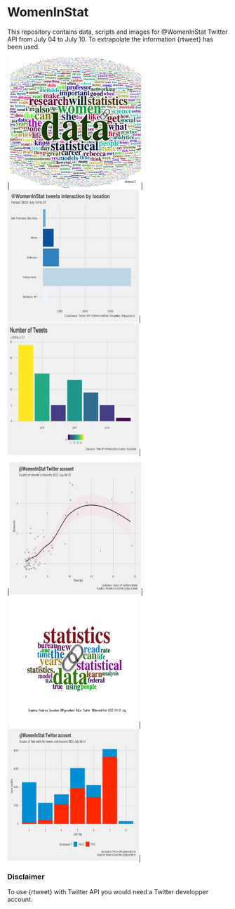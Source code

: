# WomenInStat

This repository contains data, scripts and images for @WomenInStat Twitter API from July 04 to July 10.
To extrapolate the information {rtweet} has been used.


|<img src=images/women_in_stat_wrd.png width="300" height="300" />|<img src=images/location.png width="300" height="300" />|<img src=images/n_tweets.png width="300" height="300" />|

|<img src=images/rtvsfav.png width="300" height="300" />|<img src=images/wordcloud2.png width="300" height="300" />|<img src=images/tweets_retweets.png width="300" height="300" />|


### Disclaimer
To use {rtweet} with Twitter API you would need a Twitter developper account. 
